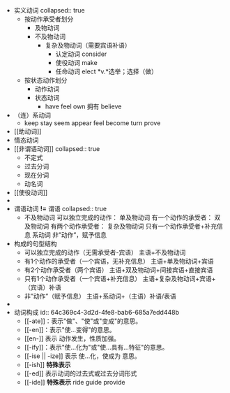 - 实义动词
  collapsed:: true
	- 按动作承受者划分
		- 及物动词
		- 不及物动词
			- 复杂及物动词（需要宾语补语）
				- 认定动词 consider
				- 使役动词 make
				- 任命动词 elect *v.*选举；选择（做）
	- 按状态动作划分
		- 动作动词
		- 状态动词
			- have
			  feel
			  own 拥有
			  believe
- （连）系动词
	- keep stay seem appear feel become turn prove
- [[助动词]]
- 情态动词
- [[非谓语动词]]
  collapsed:: true
	- 不定式
	- 过去分词
	- 现在分词
	- 动名词
- [[使役动词]]
-
- 谓语动词 **!=** 谓语
  collapsed:: true
	- 不及物动词 可以独立完成的动作：
	  单及物动词 有一个动作的承受者：
	  双及物动词 有两个动作承受者：
	  复杂及物动词 只有一个动作承受者+补充信息
	  系动词 非”动作”，赋予信息
- 构成的句型结构
	- 可以独立完成的动作（无需承受者-宾语）
	  主语+不及物动词
	- 有1个动作的承受者（一个宾语，无补充信息）
	  主语+单及物动词+宾语
	- 有2个动作承受者（两个宾语）
	  主语+双及物动词+间接宾语+直接宾语
	- 只有1个动作承受者（一个宾语+补充信息）
	  主语+复杂及物动词+宾语+（宾语）补语
	- 非”动作”（赋予信息）
	  主语+系动词+（主语）补语/表语
-
- 动词构成
  id:: 64c369c4-3d2d-4fe8-bab6-685a7edd448b
	- [[-ate]]：表示"做"、"使"或"变成"的意思。
	- [[-en]]：表示"使...变得"的意思。
	- [[en-]] 表示 动作发生，性质加强。
	- [[-ify]]：表示"使...化为"或"使...具有...特征"的意思。
	- [[-ise || -ize]] 表示 使...化，使成为 意思。
	- [[-ish]] **特殊表示**
	- [[-ed]] 表示动词的过去式或过去分词形式
	- [[-ide]] **特殊表示** ride guide provide